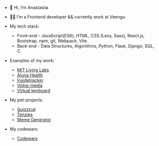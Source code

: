 - 👋 Hi, I’m Anastasiia
- 👩‍💻 I’m a Frontend developer && currently work at Veengu
  
- My tech stack: 
  - Front-end - JavaScript(ES6), HTML, CSS (Less, Sass), React.js, Bootstrap, npm, git, Webpack, Vite.
  - Back-end - Data Structures, Algorithms, Python, Flask, Django, SQL, C.
    
- Examples of my work: 
  - [MIT Living Labs](https://drive.google.com/drive/folders/1H8ZNGhq-veYrdH0yzX65pSZGO5KPT25g?usp=drive_link)
  - [Aluna Health](https://drive.google.com/drive/folders/1Bxqw8VL-OtyCq8ddpFU7COzXoa5WEkFT?usp=drive_link)
  - [Insidetracker](https://www.insidetracker.com/)
  - [Volna-media](https://volna-media.ru/)
  - [Virtual keyboard](https://anastasiia-smith.github.io/virtual-keyboard)
    
- My pet-projects:
  - [Quizzical](https://anastasiia-smith.github.io/quizzical/)
  - [Tenzies](https://anastasiia-smith.github.io/tenzies)
  - [Meme Generator](https://anastasiia-smith.github.io/meme-generator)
    
- My codewars:
  - [Codewars](https://www.codewars.com/users/anastasiiasmithdev)

